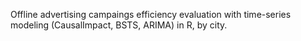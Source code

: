 Offline advertising campaings efficiency evaluation with time-series modeling (CausalImpact, BSTS, ARIMA) in R, by city.
